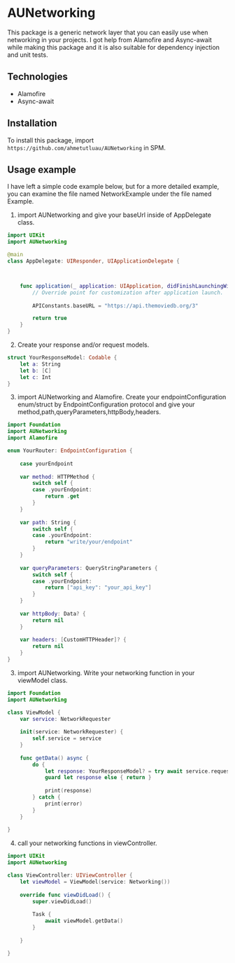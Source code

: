 # AUNetworking

This package is a generic network layer that you can easily use when networking in your projects. I got help from Alamofire and Async-await while making this package and it is also suitable for dependency injection and unit tests.

## Technologies
- Alamofire
- Async-await

## Installation

To install this package, import `https://github.com/ahmetutluau/AUNetworking` in SPM.

## Usage example

I have left a simple code example below, but for a more detailed example, you can examine the file named NetworkExample under the file named Example.


1) import AUNetworking and give your baseUrl inside of AppDelegate class.

```swift
import UIKit
import AUNetworking

@main
class AppDelegate: UIResponder, UIApplicationDelegate {



    func application(_ application: UIApplication, didFinishLaunchingWithOptions launchOptions: [UIApplication.LaunchOptionsKey: Any]?) -> Bool {
        // Override point for customization after application launch.
        
        APIConstants.baseURL = "https://api.themoviedb.org/3"

        return true
    }
}
```

2) Create your response and/or request models.

```swift
struct YourResponseModel: Codable {
    let a: String
    let b: [C]
    let c: Int
}
```

3) import AUNetworking and Alamofire. Create your endpointConfiguration enum/struct by EndpointConfiguration protocol and give your method,path,queryParameters,httpBody,headers.  

```swift
import Foundation
import AUNetworking
import Alamofire

enum YourRouter: EndpointConfiguration {
    
    case yourEndpoint
    
    var method: HTTPMethod {
        switch self {
        case .yourEndpoint:
            return .get
        }
    }
    
    var path: String {
        switch self {
        case .yourEndpoint:
            return "write/your/endpoint"
        }
    }
    
    var queryParameters: QueryStringParameters {
        switch self {
        case .yourEndpoint:
            return ["api_key": "your_api_key"]
        }
    }
    
    var httpBody: Data? {
        return nil
    }
    
    var headers: [CustomHTTPHeader]? {
        return nil
    }
}

```



3) import AUNetworking. Write your networking function in your viewModel class.

```swift
import Foundation
import AUNetworking

class ViewModel {
    var service: NetworkRequester
    
    init(service: NetworkRequester) {
        self.service = service
    }
    
    func getData() async {
        do {
            let response: YourResponseModel? = try await service.request(router: YourRouter.yourEndpoint)
            guard let response else { return }
            
            print(response)
        } catch {
            print(error)
        }
    }
    
}

```

4) call your networking functions in viewController.  

```swift
import UIKit
import AUNetworking

class ViewController: UIViewController {
    let viewModel = ViewModel(service: Networking())
    
    override func viewDidLoad() {
        super.viewDidLoad()
        
        Task {
            await viewModel.getData()
        }
        
    }

}
```
